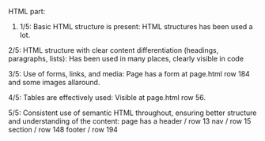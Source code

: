 HTML part:

1. 1/5:
Basic HTML structure is present:
HTML structures has been used a lot.

2/5:
HTML structure with clear content differentiation (headings, paragraphs, lists):
Has been used in many places, clearly visible in code

3/5:
Use of forms, links, and media:
Page has a form at page.html row 184 and some images allaround.

4/5:
Tables are effectively used:
Visible at page.html row 56.

5/5:
Consistent use of semantic HTML throughout, ensuring better structure and understanding of the content:
page has a 
header / row 13
nav / row 15
section / row 148
footer / row 194
